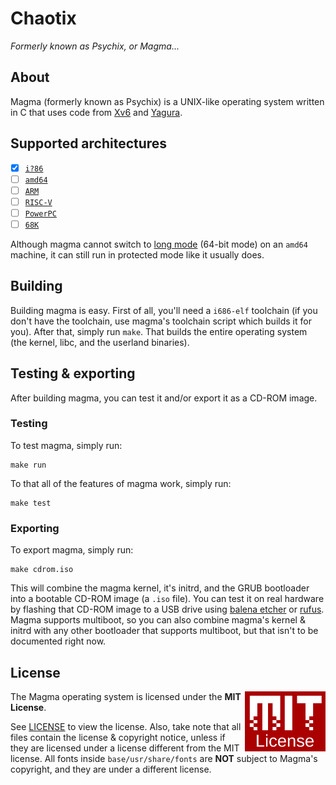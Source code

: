 # Chaotix
_Formerly known as Psychix, or Magma..._
## About
Magma (formerly known as Psychix) is a UNIX-like operating system written in C that uses code from [Xv6](https://github.com/mit-pdos/xv6-public) and [Yagura](https://github.com/mosmeh/yagura).
## Supported architectures
- [X] [`i?86`](https://en.wikipedia.org/wiki/X86)
- [ ] [`amd64`](https://en.wikipedia.org/wiki/X86-64)
- [ ] [`ARM`](https://en.wikipedia.org/wiki/ARM_architecture_family)
- [ ] [`RISC-V`](https://riscv.org/)
- [ ] [`PowerPC`](https://en.wikipedia.org/wiki/PowerPC)
- [ ] [`68K`](https://en.wikipedia.org/wiki/Motorola_68000_series)

Although magma cannot switch to [long mode](https://wiki.osdev.org/Setting_Up_Long_Mode) (64-bit mode) on an `amd64` machine, it can still run in protected mode like it usually does.
## Building
Building magma is easy. First of all, you'll need a `i686-elf` toolchain (if you don't have the toolchain, use magma's toolchain script which builds it for you). After that, simply run `make`. That builds the entire operating system (the kernel, libc, and the userland binaries).
## Testing & exporting
After building magma, you can test it and/or export it as a CD-ROM image.
### Testing
To test magma, simply run:
```
make run
```
To that all of the features of magma work, simply run:
```
make test
```
### Exporting
To export magma, simply run:
```
make cdrom.iso
```
This will combine the magma kernel, it's initrd, and the GRUB bootloader into a bootable CD-ROM image (a `.iso` file). You can test it on real hardware by flashing that CD-ROM image to a USB drive using [balena etcher](https://www.balena.io/etcher) or [rufus](https://rufus.ie/en/).
Magma supports multiboot, so you can also combine magma's kernel & initrd with any other bootloader that supports multiboot, but that isn't to be documented right now.
## License

<a href="https://opensource.org/licenses/MIT"><img align="right" height="96" alt="MIT License" src=".assets/mit-license.png" /></a>

The Magma operating system is licensed under the **MIT License**.

See [LICENSE](LICENSE) to view the license. Also, take note that all files contain the license & copyright notice, unless if they are licensed under a license different from the MIT license. All fonts inside `base/usr/share/fonts` are **NOT** subject to Magma's copyright, and they are under a different license.